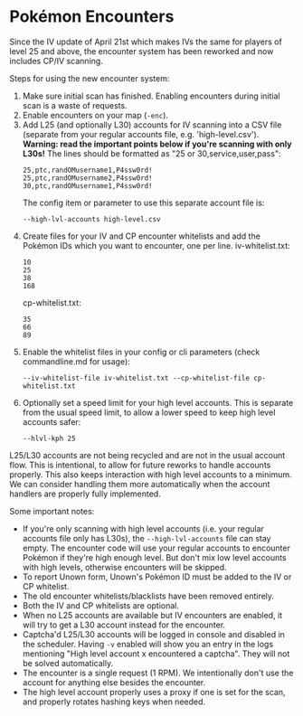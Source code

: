 # Pokémon Encounters

Since the IV update of April 21st which makes IVs the same for players of level 25 and above, the encounter system has been reworked and now includes CP/IV scanning.

Steps for using the new encounter system:

1. Make sure initial scan has finished. Enabling encounters during initial scan is a waste of requests.
2. Enable encounters on your map (`-enc`).
3. Add L25 (and optionally L30) accounts for IV scanning into a CSV file (separate from your regular accounts file, e.g. 'high-level.csv'). **Warning: read the important points below if you're scanning with only L30s!** The lines should be formatted as "25 or 30,service,user,pass":
   ```
   25,ptc,randOMusername1,P4ssw0rd!
   25,ptc,randOMusername2,P4ssw0rd!
   30,ptc,randOMusername1,P4ssw0rd!
   ```
   The config item or parameter to use this separate account file is:
   ```
   --high-lvl-accounts high-level.csv
   ```
4. Create files for your IV and CP encounter whitelists and add the Pokémon IDs which you want to encounter, one per line.
   iv-whitelist.txt:
   ```
   10
   25
   38
   168
   ```
   cp-whitelist.txt:
   ```
   35
   66
   89
   ```
5. Enable the whitelist files in your config or cli parameters (check commandline.md for usage):
   ```
   --iv-whitelist-file iv-whitelist.txt --cp-whitelist-file cp-whitelist.txt
   ```
6. Optionally set a speed limit for your high level accounts. This is separate from the usual speed limit, to allow a lower speed to keep high level accounts safer:
   ```
   --hlvl-kph 25
   ```

L25/L30 accounts are not being recycled and are not in the usual account flow. This is intentional, to allow for future reworks to handle accounts properly. This also keeps interaction with high level accounts to a minimum. We can consider handling them more automatically when the account handlers are properly fully implemented.

Some important notes:

 * If you're only scanning with high level accounts (i.e. your regular accounts file only has L30s), the `--high-lvl-accounts` file can stay empty. The encounter code will use your regular accounts to encounter Pokémon if they're high enough level. But don't mix low level accounts with high levels, otherwise encounters will be skipped.
 * To report Unown form, Unown's Pokémon ID must be added to the IV or CP whitelist.
 * The old encounter whitelists/blacklists have been removed entirely.
 * Both the IV and CP whitelists are optional.
 * When no L25 accounts are available but IV encounters are enabled, it will try to get a L30 account instead for the encounter.
 * Captcha'd L25/L30 accounts will be logged in console and disabled in the scheduler. Having `-v` enabled will show you an entry in the logs mentioning "High level account x encountered a captcha". They will not be solved automatically.
 * The encounter is a single request (1 RPM). We intentionally don't use the account for anything else besides the encounter.
 * The high level account properly uses a proxy if one is set for the scan, and properly rotates hashing keys when needed.

